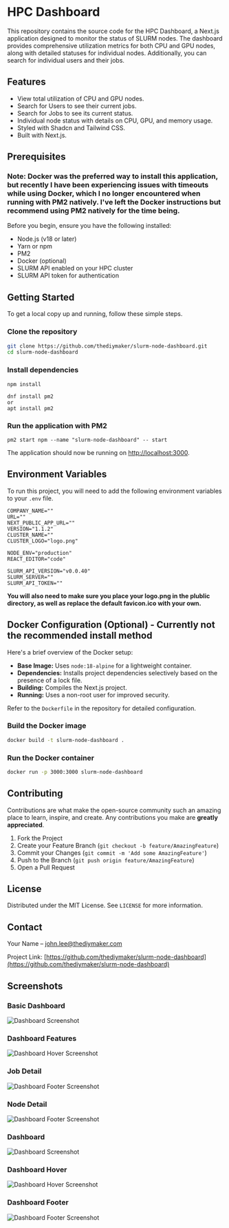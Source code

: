 
# HPC Dashboard

This repository contains the source code for the HPC Dashboard, a Next.js application designed to monitor the status of SLURM nodes. The dashboard provides comprehensive utilization metrics for both CPU and GPU nodes, along with detailed statuses for individual nodes. Additionally, you can search for individual users and their jobs.

## Features

- View total utilization of CPU and GPU nodes.
- Search for Users to see their current jobs.
- Search for Jobs to see its current status.
- Individual node status with details on CPU, GPU, and memory usage.
- Styled with Shadcn and Tailwind CSS.
- Built with Next.js.

## Prerequisites

### Note: Docker was the preferred way to install this application, but recently I have been experiencing issues with timeouts while using Docker, which I no longer encountered when running with PM2 natively. I've left the Docker instructions but recommend using PM2 natively for the time being.

Before you begin, ensure you have the following installed:
- Node.js (v18 or later)
- Yarn or npm
- PM2
- Docker (optional)
- SLURM API enabled on your HPC cluster
- SLURM API token for authentication

## Getting Started

To get a local copy up and running, follow these simple steps.

### Clone the repository

```bash
git clone https://github.com/thediymaker/slurm-node-dashboard.git
cd slurm-node-dashboard
```

### Install dependencies

```
npm install
```
```
dnf install pm2
or
apt install pm2
```

### Run the application with PM2

```
pm2 start npm --name "slurm-node-dashboard" -- start
```

The application should now be running on [http://localhost:3000](http://localhost:3000).

## Environment Variables

To run this project, you will need to add the following environment variables to your `.env` file.

```plaintext
COMPANY_NAME=""
URL=""
NEXT_PUBLIC_APP_URL=""
VERSION="1.1.2"
CLUSTER_NAME=""
CLUSTER_LOGO="logo.png"

NODE_ENV="production"
REACT_EDITOR="code"

SLURM_API_VERSION="v0.0.40"
SLURM_SERVER=""
SLURM_API_TOKEN=""
```

**You will also need to make sure you place your logo.png in the plublic directory, as well as replace the default favicon.ico with your own.**


## Docker Configuration (Optional) - Currently not the recommended install method

Here's a brief overview of the Docker setup:

- **Base Image:** Uses `node:18-alpine` for a lightweight container.
- **Dependencies:** Installs project dependencies selectively based on the presence of a lock file.
- **Building:** Compiles the Next.js project.
- **Running:** Uses a non-root user for improved security.

Refer to the `Dockerfile` in the repository for detailed configuration.


### Build the Docker image

```bash
docker build -t slurm-node-dashboard .
```

### Run the Docker container

```bash
docker run -p 3000:3000 slurm-node-dashboard
```

## Contributing

Contributions are what make the open-source community such an amazing place to learn, inspire, and create. Any contributions you make are **greatly appreciated**.

1. Fork the Project
2. Create your Feature Branch (`git checkout -b feature/AmazingFeature`)
3. Commit your Changes (`git commit -m 'Add some AmazingFeature'`)
4. Push to the Branch (`git push origin feature/AmazingFeature`)
5. Open a Pull Request

## License

Distributed under the MIT License. See `LICENSE` for more information.

## Contact

Your Name – [john.lee@thediymaker.com](mailto:john.lee@thediymaker.com)

Project Link: [https://github.com/thediymaker/slurm-node-dashboard](https://github.com/thediymaker/slurm-node-dashboard)

## Screenshots

###  Basic Dashboard
![Dashboard Screenshot](/images/basic_screenshot.png "Basic Dashboard")

### Dashboard Features
![Dashboard Hover Screenshot](/images/features_screenshot.png "Features")

### Job Detail
![Dashboard Footer Screenshot](/images/job_detail_screenshot.png "Job Detail")

### Node Detail
![Dashboard Footer Screenshot](/images/node_job_details_screenshot.png "Basic Job Detail")

### Dashboard
![Dashboard Screenshot](/images/dashboard_screenshot_1.png "Dashboard Overview")

### Dashboard Hover
![Dashboard Hover Screenshot](/images/dashboard_screenshot_2.png "Hover Status")

### Dashboard Footer
![Dashboard Footer Screenshot](/images/dashboard_screenshot_3.png "Footer")
